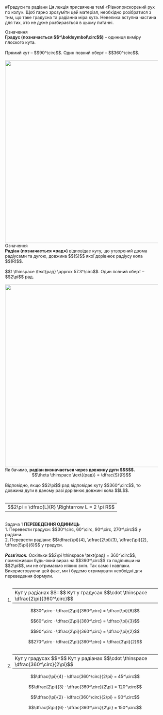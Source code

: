 #Градуси та радiани
Ця лекцiя присвячена темi «Рiвноприскорений рух по колу». Щоб гарно зрозумiти цей матерiал, необхiдно розiбратися з тим, що таке градусна та радiанна мiра кута. Невелика вступна частина для тих, хто не дуже розбирається в цьому питанні.

<div class="eoz-wrap">
<span class="eoz">Означення</span>
<div class="eoz-text">
<b>Градус (позначається $$^\boldsymbol\circ$$)</b> – одиниця вимiру плоского кута.<br/>
<br/>
Прямий кут – $$90^\circ$$. Один повний оберт – $$360^\circ$$.
</div>
</div>
<br>

<img class="image" width="600"  src="https://rawgit.com/chudaol/ed-era-book-physics/master/images/chapter_3/8.png">
<br>
<div class="eoz-wrap">
<span class="eoz">Означення</span>
<div class="eoz-text">
<b>Радiан (позначається «рад»)</b> вiдповiдає куту, що утворений двома радiусами та дугою, довжина $$(S)$$ якої дорiвнює радiусу кола $$(R)$$.<br>
<br>
$$1 \thinspace \text{рад} \approx 57.3^\circ$$. Один повний оберт – $$2\pi$$ рад.
</div>
</div>
<br>

<img class="image" width="600"  src="https://rawgit.com/chudaol/ed-era-book-physics/master/images/chapter_3/9.png" />
<br>
Як бачимо, <b>радiан визначається через довжину дуги $$S$$.</b>
<br>
<div align="center">$$\theta \thinspace \text{(рад)} = \dfrac{S}{R}$$</div>
<br>
Вiдповiдно, якщо $$2\pi$$ рад вiдповiдає куту $$360^\circ$$, то довжина дуги в даному разі дорiвнює довжинi кола $$L$$.
<br>
<br>
<div class="centered-table-wrapper">
<table class="centered-table">
<tr class="eq">
<td class="eq">
<p1>$$2\pi = \dfrac{L}{R} \Rightarrow L = 2 \pi R$$</p1>
</td>
</tr>
</table></div>
<br>

<div class="task-wrap">
<span class="task">Задача 1</span> <b>ПЕРЕВЕДЕННЯ ОДИНИЦЬ</b>
<div class="task-text">
1. Перевести градуси: $$30^\circ, 60^\circ, 90^\circ, 270^\circ$$ у радiани.<br>
2. Перевести радiани: $$\dfrac{\pi}{4}, \dfrac{2\pi}{3}, \dfrac{\pi}{2}, \dfrac{5\pi}{6}$$ у градуси.

<br>
<br>
<i><b>Розв’язок.</b></i>  Оскільки $$2\pi \thinspace \text{рад} = 360^\circ$$, помноживши будь-який вираз на $$360^\circ$$ та подiливши на $$2\pi$$, ми не отримаємо ніяких змін. Так само i навпаки. Використовуючи цей факт, ми i будемо отримувати необхiднi для переведення формули.
<br>
<br>
<ol>
<b><li></b>
<div class="centered-table-wrapper">
<table class="centered-table">
<tr class="eq">
<td class="eq">
<p1>Кут у радiанах $$=$$ Кут у градусах $$\cdot \thinspace \dfrac{2\pi}{360^\circ}$$</p1>
</td>
</tr>
</table></div>
<div align="center">$$30^\circ · \dfrac{2\pi}{360^\circ} = \dfrac{\pi}{6}$$</div><br>
<div align="center">$$60^\circ · \dfrac{2\pi}{360^\circ} = \dfrac{\pi}{3}$$</div><br>
<div align="center">$$90^\circ · \dfrac{2\pi}{360^\circ} = \dfrac{\pi}{2}$$</div><br>
<div align="center">$$270^\circ · \dfrac{2\pi}{360^\circ} = \dfrac{3\pi}{2}$$</div><br>
</li>
<b><li></b>
<div class="centered-table-wrapper">
<table class="centered-table">
<tr class="eq">
<td class="eq">
<p1>Кут у градусах $$=$$ Кут у радiанах $$\cdot \thinspace \dfrac{360^\circ}{2\pi}$$</p1>
</td>
</tr>
</table></div>
<div align="center">$$\dfrac{\pi}{4} · \dfrac{360^\circ}{2\pi} = 45^\circ$$</div><br>
<div align="center">$$\dfrac{2\pi}{3} · \dfrac{360^\circ}{2\pi} = 120^\circ$$</div><br>
<div align="center">$$\dfrac{\pi}{2} · \dfrac{360^\circ}{2\pi} = 90^\circ$$</div><br>
<div align="center">$$\dfrac{5\pi}{6} · \dfrac{360^\circ}{2\pi} = 150^\circ$$</div><br>
</li>
</div>
</div>
